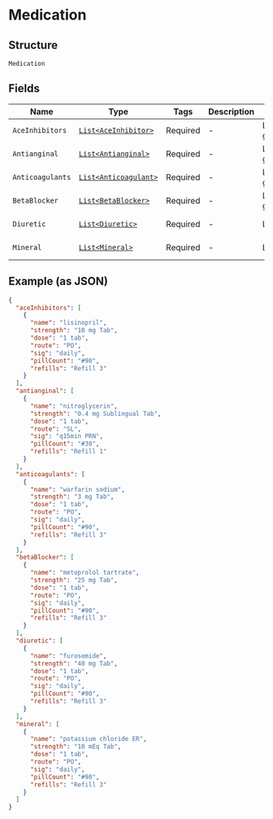 
# Medication

## Structure

`Medication`

## Fields

| Name | Type | Tags | Description | Getter | Setter |
|  --- | --- | --- | --- | --- | --- |
| `AceInhibitors` | [`List<AceInhibitor>`](/doc/models/ace-inhibitor.md) | Required | - | List<AceInhibitor> getAceInhibitors() | setAceInhibitors(List<AceInhibitor> aceInhibitors) |
| `Antianginal` | [`List<Antianginal>`](/doc/models/antianginal.md) | Required | - | List<Antianginal> getAntianginal() | setAntianginal(List<Antianginal> antianginal) |
| `Anticoagulants` | [`List<Anticoagulant>`](/doc/models/anticoagulant.md) | Required | - | List<Anticoagulant> getAnticoagulants() | setAnticoagulants(List<Anticoagulant> anticoagulants) |
| `BetaBlocker` | [`List<BetaBlocker>`](/doc/models/beta-blocker.md) | Required | - | List<BetaBlocker> getBetaBlocker() | setBetaBlocker(List<BetaBlocker> betaBlocker) |
| `Diuretic` | [`List<Diuretic>`](/doc/models/diuretic.md) | Required | - | List<Diuretic> getDiuretic() | setDiuretic(List<Diuretic> diuretic) |
| `Mineral` | [`List<Mineral>`](/doc/models/mineral.md) | Required | - | List<Mineral> getMineral() | setMineral(List<Mineral> mineral) |

## Example (as JSON)

```json
{
  "aceInhibitors": [
    {
      "name": "lisinopril",
      "strength": "10 mg Tab",
      "dose": "1 tab",
      "route": "PO",
      "sig": "daily",
      "pillCount": "#90",
      "refills": "Refill 3"
    }
  ],
  "antianginal": [
    {
      "name": "nitroglycerin",
      "strength": "0.4 mg Sublingual Tab",
      "dose": "1 tab",
      "route": "SL",
      "sig": "q15min PRN",
      "pillCount": "#30",
      "refills": "Refill 1"
    }
  ],
  "anticoagulants": [
    {
      "name": "warfarin sodium",
      "strength": "3 mg Tab",
      "dose": "1 tab",
      "route": "PO",
      "sig": "daily",
      "pillCount": "#90",
      "refills": "Refill 3"
    }
  ],
  "betaBlocker": [
    {
      "name": "metoprolol tartrate",
      "strength": "25 mg Tab",
      "dose": "1 tab",
      "route": "PO",
      "sig": "daily",
      "pillCount": "#90",
      "refills": "Refill 3"
    }
  ],
  "diuretic": [
    {
      "name": "furosemide",
      "strength": "40 mg Tab",
      "dose": "1 tab",
      "route": "PO",
      "sig": "daily",
      "pillCount": "#90",
      "refills": "Refill 3"
    }
  ],
  "mineral": [
    {
      "name": "potassium chloride ER",
      "strength": "10 mEq Tab",
      "dose": "1 tab",
      "route": "PO",
      "sig": "daily",
      "pillCount": "#90",
      "refills": "Refill 3"
    }
  ]
}
```

